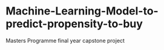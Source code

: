 # Machine-Learning-Model-to-predict-propensity-to-buy
Masters Programme final year capstone project
